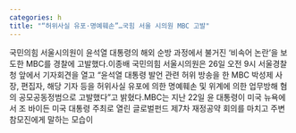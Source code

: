 ```yaml
---
categories: h
title: "“허위사실 유포·명예훼손”…국힘 서울 시의원 MBC 고발"
---
```

국민의힘 서울시의원이 윤석열 대통령의 해외 순방 과정에서 불거진 ‘비속어 논란’을 보도한 MBC를 경찰에 고발했다.이종배 국민의힘 서울시의원은 26일 오전 9시 서울경찰청 앞에서 기자회견을 열고 “윤석열 대통령 발언 관련 허위 방송을 한 MBC 박성제 사장, 편집자, 해당 기자 등을 허위사실 유포에 의한 명예훼손 및 위계에 의한 업무방해 혐의 공모공동정범으로 고발했다”고 밝혔다.MBC는 지난 22일 윤 대통령이 미국 뉴욕에서 조 바이든 미국 대통령 주최로 열린 글로벌펀드 제7차 재정공약 회의를 마치고 주변 참모진에게 말하는 모습이 